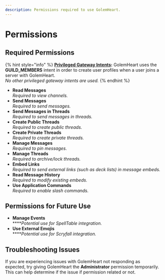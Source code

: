 ```yaml
---
description: Permissions required to use GolemHeart.
---
```


# Permissions

## Required Permissions

{% hint style="info" %}
[**Privileged Gateway Intents**](https://discord.com/developers/docs/topics/gateway#privileged-intents)**:** GolemHeart uses the **GUILD\_MEMBERS** intent in order to create user profiles when a user joins a server with GolemHeart.\
_No other privileged gateway intents are used._
{% endhint %}

* **Read Messages**\
  _Required to view channels._
* **Send Messages**\
  _Required to send messages._
* **Send Messages in Threads**\
  _Required to send messages in threads._
* **Create Public Threads**\
  _Required to create public threads._
* **Create Private Threads**\
  _Required to create private threads._
* **Manage Messages**\
  _Required to pin messages._
* **Manage Threads**\
  _Required to archive/lock threads._
* **Embed Links**\
  _Required to send external links (such as deck lists) in message embeds._
* **Read Message History**\
  _Required to modify existing embeds._
* **Use Application Commands**\
  _Required to enable slash commands._

## Permissions for Future Use

* **Manage Events**\
  ****_Potential use for SpellTable integration._
* **Use External Emojis**\
  ****_Potential use for Scryfall integration._

## Troubleshooting Issues

If you are experiencing issues with GolemHeart not responding as expected, try giving GolemHeart the **Administrator** permission temporarily. This can help determine if the issue if permission related or not.
